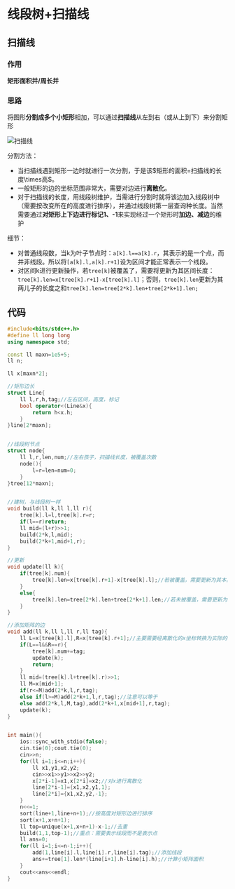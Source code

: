 # 线段树+扫描线

## 扫描线

### 作用

**矩形面积并/周长并**

### 思路

将图形**分割成多个小矩形**相加，可以通过**扫描线**从左到右（或从上到下）来分割矩形

![扫描线](https://fzttypora.oss-cn-beijing.aliyuncs.com/typora_images/%E6%89%AB%E6%8F%8F%E7%BA%BF%E5%9B%BE%E7%A4%BA.png)

分割方法：

+ 当扫描线遇到矩形一边时就进行一次分割，于是该$矩形的面积=扫描线的长度\times高$。
+ 一般矩形的边的坐标范围非常大，需要对边进行**离散化**。
+ 对于扫描线的长度，用线段树维护，当需进行分割时就将该边加入线段树中（需要按改变所在的高度进行排序），并通过线段树第一层查询种长度。当然需要通过**对矩形上下边进行标记1、-1**来实现经过一个矩形时**加边、减边**的维护

细节：

+ 对普通线段数，当k为叶子节点时：`a[k].l==a[k].r`，其表示的是一个点，而并非线段。所以将`[a[k].l,a[k].r+1]`设为区间才能正常表示一个线段。
+ 对区间k进行更新操作，若`tree[k]`被覆盖了，需要将更新为其区间长度：`tree[k].len=x[tree[k].r+1]-x[tree[k].l]`；否则，`tree[k].len`更新为其两儿子的长度之和`tree[k].len=tree[2*k].len+tree[2*k+1].len;`

## 代码

```c++
#include<bits/stdc++.h>
#define ll long long
using namespace std;

const ll maxn=1e5+5;
ll n;

ll x[maxn*2];

//矩形边长
struct Line{
    ll l,r,h,tag;//左右区间，高度，标记
    bool operator<(Line&x){
        return h<x.h;
    }
}line[2*maxn];


//线段树节点
struct node{
    ll l,r,len,num;//左右孩子，扫描线长度，被覆盖次数
    node(){
        l=r=len=num=0;
    }
}tree[12*maxn];


//建树，与线段树一样
void build(ll k,ll l,ll r){
    tree[k].l=l,tree[k].r=r;
    if(l==r)return;
    ll mid=(l+r)>>1;
    build(2*k,l,mid);
    build(2*k+1,mid+1,r);
}

//更新
void update(ll k){
    if(tree[k].num){
        tree[k].len=x[tree[k].r+1]-x[tree[k].l];//若被覆盖，需要更新为其本身区间长度
    }
    else{
        tree[k].len=tree[2*k].len+tree[2*k+1].len;//若未被覆盖，需要更新为其儿子的和
    }
}

//添加矩阵的边
void add(ll k,ll l,ll r,ll tag){
    ll L=x[tree[k].l],R=x[tree[k].r+1];//主要需要经离散化的x坐标转换为实际的横坐标进行比较
    if(L==l&&R==r){
        tree[k].num+=tag;
        update(k);
        return;
    }
    ll mid=(tree[k].l+tree[k].r)>>1;
    ll M=x[mid+1];
    if(r<=M)add(2*k,l,r,tag);
    else if(l>=M)add(2*k+1,l,r,tag);//注意可以等于
    else add(2*k,l,M,tag),add(2*k+1,x[mid+1],r,tag);
    update(k);
}


int main(){
    ios::sync_with_stdio(false);
    cin.tie(0);cout.tie(0);
    cin>>n;
    for(ll i=1;i<=n;i++){
        ll x1,y1,x2,y2;
        cin>>x1>>y1>>x2>>y2;
        x[2*i-1]=x1,x[2*i]=x2;//对x进行离散化
        line[2*i-1]={x1,x2,y1,1};
        line[2*i]={x1,x2,y2,-1};
    }
    n<<=1;
    sort(line+1,line+n+1);//按高度对矩形边进行排序
    sort(x+1,x+n+1);
    ll top=unique(x+1,x+n+1)-x-1;//去重
    build(1,1,top-1);//重点：需要表示线段而不是表示点
    ll ans=0;
    for(ll i=1;i<=n-1;i++){
        add(1,line[i].l,line[i].r,line[i].tag);//添加线段
        ans+=tree[1].len*(line[i+1].h-line[i].h);//计算小矩阵面积
    }
    cout<<ans<<endl;
}
```

